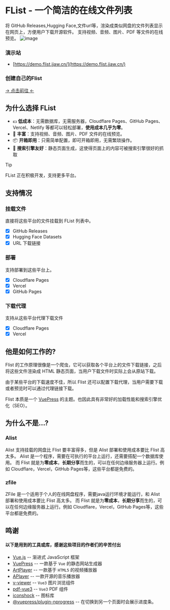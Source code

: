# FList - 一个简洁的在线文件列表 
将 GitHub Releases,Hugging Face,文件url等，渲染成类似网盘的文件列表显示在网页上，方便用户下载开源软件。
支持视频、音频、图片、PDF 等文件的在线预览。
![image](https://github.com/user-attachments/assets/1ec0bc23-6fdb-45c6-a58b-1db13864aed7)


### 演示站
- [https://demo.flist.jjaw.cn/](https://demo.flist.jjaw.cn/)

### 创建自己的Flist
[-> 点击前往 <-](https://jjaw.cn/2024/8/3/flist-fast-start/)

## 为什么选择 FList
- 💵 **低成本**：无需数据库，无需服务器，Cloudflare Pages、GitHub Pages、Vercel、Netlify 等都可以轻松部署，**使用成本几乎为零**。
- 🧰 **丰富**：支持视频、音频、图片、PDF 文件的在线预览。
- 📦 **开箱即用**：只需简单配置，即可开箱即用，无需繁琐操作。
- 🔎 **搜索引擎友好**：静态页面生成，这使得页面上的内容可被搜索引擎很好的抓取

> [!tip]
> FList 正在积极开发，支持更多平台。

## 支持情况
### 挂载文件
直接将这些平台的文件挂载到 FList 列表中。

- [X] GitHub Releases
- [X] Hugging Face Datasets
- [X] URL 下载链接

### 部署
支持部署到这些平台上。

- [X] Cloudflare Pages
- [X] Vercel
- [X] GitHub Pages

### 下载代理
支持从这些平台代理下载文件

- [X] Cloudflare Pages
- [X] Vercel

## 他是如何工作的?
Flist 的工作原理很像是一个爬虫，它可以获取各个平台上的文件下载链接，之后将这些文件渲染成 HTML 静态页面，当用户下载文件时实际上会从原站下载。

由于某些平台的下载速度不佳，所以 Flist 还可以配置下载代理，当用户需要下载或者预览时可以通过代理链接下载。

Flist 本质是一个 [VuePress](https://vuepress.vuejs.org/zh/guide/) 的主题。也因此具有非常好的加载性能和搜索引擎优化（SEO）。

## 为什么不是...?
### Alist
Alist 支持挂载的网盘比 Flist 要丰富得多，但是 Alist 部署和使用成本要比 Flist 高太多。
Alist 是一个程序，需要在可执行的平台上运行，还需要搭配一个数据库使用。
而 Flist 就是为**零成本**，**长期分享**而生的，可以在任何边缘服务器上运行。例如 Cloudflare，Vercel，GitHub Pages等，这些平台都是免费的。

### zfile
ZFile 是一个适用于个人的在线网盘程序，需要java运行环境才能运行，和 Alist 部署和使用成本要比 Flist 高太多。
而 Flist 就是为**零成本**，**长期分享**而生的，可以在任何边缘服务器上运行。例如 Cloudflare，Vercel，GitHub Pages等，这些平台都是免费的。


## 鸣谢
#### 以下是用到的工具或库，感谢这些项目的作者们的辛苦付出
- [Vue.js](https://github.com/vuepress/core) -- 渐进式 JavaScript 框架
- [VuePress](https://github.com/vuepress/core) -- 一款基于 `Vue` 的静态网站生成器
- [ArtPlayer](https://github.com/zhw2590582/ArtPlayer) -- 一款基于 `HTML5` 的视频播放器
- [APlayer](https://github.com/DIYgod/APlayer) -- 一款开源的音乐播放器
- [v-viewer](https://github.com/mirari/v-viewer) -- `Vue3` 图片浏览组件
- [pdf-vue3](https://github.com/hymhub/pdf-vue3) -- `Vue3` PDF 组件
- [iconshock](https://www.iconshock.com/) -- 图标库
- [@vuepress/plugin-nprogress](https://www.npmjs.com/package/@vuepress/plugin-nprogress) -- 在切换到另一个页面时会展示进度条。
